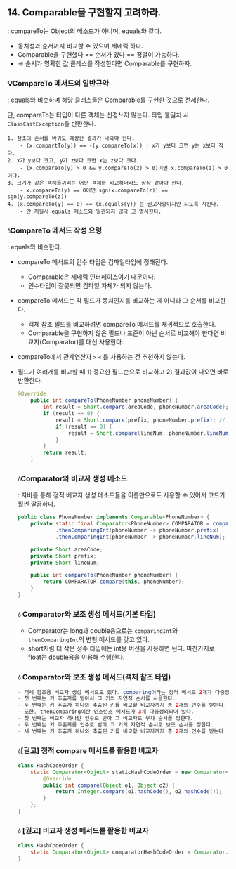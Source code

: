 ## 14. Comparable을 구현할지 고려하라.

: compareTo는 Object의 메소드가 아니며, equals와 같다.

- 동치성과 순서까지 비교할 수 있으며 제네릭 하다.
- Comparable을 구현했다 == 순서가 있다 == 정렬이 가능하다.
- → 순서가 명확한 값 클레스를 작성한다면 Comparable를 구현하자.

### 💡CompareTo 메서드의 일반규약

: equals와 비슷하며 해당 클래스들은 Comparable를 구현한 것으로 전제한다.

단, compareTo는 타입이 다른 객체는 신경쓰지 않는다. 타입 불일치 시 `ClassCastException`을 반환한다.

```
1. 참조의 순서를 바꿔도 예상한 결과가 나와야 한다.
	- (x.compartTo(y)) == -(y.compareTo(x)) : x가 y보다 크면 y는 x보다 작다.
2. x가 y보다 크고, y가 z보다 크면 x는 z보다 크다.
	- (x.compareTo(y) > 0 && y.compareTo(z) > 0)이면 x.compareTo(z) > 0이다.
3. 크기가 같은 객체들끼리는 어떤 객체와 비교하더라도 항상 같아야 한다.
	- x.compareTo(y) == 0이면 sgn(x.compareTo(z)) == sgn(y.compareTo(z))
4. (x.compareTo(y) == 0) == (x.equals(y)) 는 권고사항이지만 되도록 지킨다.
	- 안 지킬시 equals 메소드와 일관되지 않다 고 명시한다.
```

### 💧CompareTo 메서드 작성 요령

: equals와 비슷한다.
- compareTo 메서드의 인수 타입은 컴파일타임에 정해진다.

  - Comparable은 제네릭 인터페이스이기 때문이다.
  - 인수타입이 잘못되면 컴파일 자체가 되지 않는다.
- compareTo 메서드는 각 필드가 동치인지를 비교하는 게 아니라 그 순서를 비교한다.

  - 객체 참조 필드를 비교하려면 compareTo 메서드를 재귀적으로 호출한다.
  - Comparable을 구현하지 않은 필드나 표준이 아닌 순서로 비교해야 한다면 비교자(Comparator)를 대신 사용한다.
- compareTo에서 관계연산자 `>` `<` 를 사용하는 건 추천하지 않는다.

- 필드가 여러개를 비교할 때 1) 중요한 필드순으로 비교하고 2) 결과값이 나오면 바로 반환한다.

    ```java
    @Override
        public int compareTo(PhoneNumber phoneNumber) {
            int result = Short.compare(areaCode, phoneNumber.areaCode); // 가장 중요한 필드
            if (result == 0) {
                result = Short.compare(prefix, phoneNumber.prefix); // 두 번째로 중요한 필드
                if (result == 0) {
                    result = Short.compare(lineNum, phoneNumber.lineNum); // 세 번째로 중요한 필드
                }
            }
            return result;
        }
    ```

  ### 💧Comparator와 비교자 생성 메소드

  : 자바를 통해 정적 베교자 생성 메소드들을 이름만으로도 사용할 수 있어서 코드가 훨씬 깔끔하다.

    ```java
    public class PhoneNumber implements Comparable<PhoneNumber> {
        private static final Comparator<PhoneNumber> COMPARATOR = comparingInt((PhoneNumber phoneNumber) -> phoneNumber.areaCode)
                .thenComparingInt(phoneNumber -> phoneNumber.prefix)
                .thenComparingInt(phoneNumber -> phoneNumber.lineNum);
    
        private Short areaCode;
        private Short prefix;
        private Short lineNum;
    
        public int compareTo(PhoneNumber phoneNumber) {
            return COMPARATOR.compare(this, phoneNumber);
        }
    }
    ```

  ### 💧 Comparator와 보조 생성 메서드(기본 타입)

  - Comparator는 long과 double용으로는 `comparingInt`와 `thenComparingInt`의 변형 메서드를 갖고 있다.
  - short처럼 더 작은 정수 타입에는 int용 버전을 사용하면 된다. 마찬가지로 float는 double용을 이용해 수행한다.

  ### 💧 Comparator와 보조 생성 메서드(객체 참조 타입)

    ```java
    - 객체 참조용 비교자 생성 메서드도 있다. comparing이라는 정적 메서드 2개가 다중정의되어 있다.
    - 첫 번째는 키 추출자를 받아서 그 키의 자연적 순서를 사용한다.
    - 두 번째는 키 추출자 하나와 추출된 키를 비교할 비교자까지 총 2개의 인수를 받는다.
    - 또한, thenComparing이란 인스턴스 메서드가 3개 다중정의되어 있다.
    - 첫 번째는 비교자 하나만 인수로 받아 그 비교자로 부차 순서를 정한다.
    - 두 번째는 키 추출자를 인수로 받아 그 키의 자연적 순서로 보조 순서를 정한다.
    - 세 번째는 키 추출자 하나와 추출된 키를 비교할 비교자까지 총 2개의 인수를 받는다.
    ```

  ### 💧[권고] 정적 compare 메서드를 활용한 비교자

    ```java
    class HashCodeOrder {
        static Comparator<Object> staticHashCodeOrder = new Comparator<Object>() {
            @Override
            public int compare(Object o1, Object o2) {
                return Integer.compare(o1.hashCode(), o2.hashCode());
            }
        };
    }
    ```

  ### 💧 [권고] 비교자 생성 메서드를 활용한 비교자

    ```java
    class HashCodeOrder {
        static Comparator<Object> comparatorHashCodeOrder = Comparator.comparingInt(o -> o.hashCode());
    }
    ```

